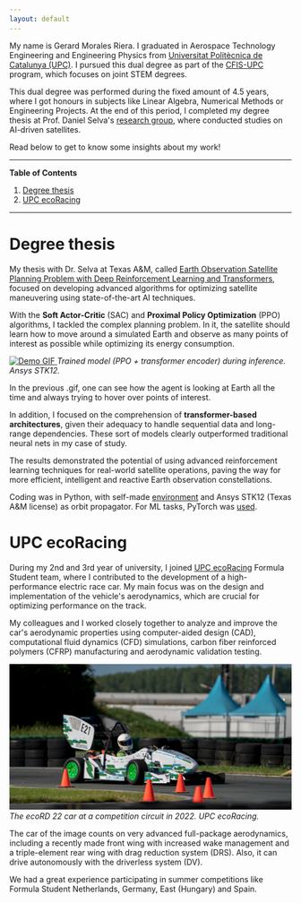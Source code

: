 ```yaml
---
layout: default
---
```


My name is Gerard Morales Riera. I graduated in Aerospace Technology Engineering and Engineering Physics from [Universitat Politècnica de Catalunya (UPC)](https://www.upc.edu/ca). I pursued this dual degree as part of the [CFIS-UPC](https://cfis.upc.edu/es/el-centro/que-es-el-cfis) program, which focuses on joint STEM degrees.

This dual degree was performed during the fixed amount of 4.5 years, where I got honours in subjects like Linear Algebra, Numerical Methods or Engineering Projects. At the end of this period, I completed my degree thesis at Prof. Daniel Selva's [research group](https://www.selva-research.com/), where conducted studies on AI-driven satellites.

Read below to get to know some insights about my work!

---

**Table of Contents**

1.  [Degree thesis](#degree-thesis)
2.  [UPC ecoRacing](#upc-ecoracing)

---

# Degree thesis

My thesis with Dr. Selva at Texas A&M, called [Earth Observation Satellite Planning Problem with Deep Reinforcement Learning and Transformers](/assets/files/Degree-Thesis-GerardMR.pdf), focused on developing advanced algorithms for optimizing satellite maneuvering using state-of-the-art AI techniques.

With the **Soft Actor-Critic** (SAC) and **Proximal Policy Optimization** (PPO) algorithms, I tackled the complex planning problem. In it, the satellite should learn how to move around a simulated Earth and observe as many points of interest as possible while optimizing its energy consumption.

<section class="default-image-section">
<a href="/assets/gifs/demo.gif">
  <img 
    src="/assets/gifs/demo.gif" 
    alt="Demo GIF" 
    class="default-image"
  >
</a>
<em>Trained model (PPO + transformer encoder) during inference. Ansys STK12.</em>
</section>

In the previous .gif, one can see how the agent is looking at Earth all the time and always trying to hover over points of interest.

In addition, I focused on the comprehension of **transformer-based architectures**, given their adequacy to handle sequential data and long-range dependencies. These sort of models clearly outperformed traditional neural nets in my case of study.

The results demonstrated the potential of using advanced reinforcement learning techniques for real-world satellite operations, paving the way for more efficient, intelligent and reactive Earth observation constellations.

Coding was in Python, with self-made [environment](https://github.com/GerardMR12/earth-gym.git) and Ansys STK12 (Texas A&M license) as orbit propagator. For ML tasks, PyTorch was [used](https://github.com/GerardMR12/ppo-eos.git).

# UPC ecoRacing

During my 2nd and 3rd year of university, I joined [UPC ecoRacing](https://www.ecoracing.es/) Formula Student team, where I contributed to the development of a high-performance electric race car. My main focus was on the design and implementation of the vehicle's aerodynamics, which are crucial for optimizing performance on the track.

My colleagues and I worked closely together to analyze and improve the car's aerodynamic properties using computer-aided design (CAD), computational fluid dynamics (CFD) simulations, carbon fiber reinforced polymers (CFRP) manufacturing and aerodynamic validation testing.

<section class="default-image-section">
<a href="/assets/img/ecoRD_22.jpg">
  <img 
    src="/assets/img/ecoRD_22.jpg" 
    alt="Demo GIF" 
    class="default-image"
  >
</a>
<em>The ecoRD 22 car at a competition circuit in 2022. UPC ecoRacing.</em>
</section>

The car of the image counts on very advanced full-package aerodynamics, including a recently made front wing with increased wake management and a triple-element rear wing with drag reduction system (DRS). Also, it can drive autonomously with the driverless system (DV).

We had a great experience participating in summer competitions like Formula Student Netherlands, Germany, East (Hungary) and Spain.